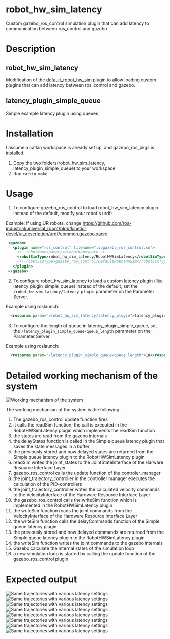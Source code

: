 # robot_hw_sim_latency
Custom gazebo_ros_control simulation plugin that can add latency to communication between ros_control and gazebo

# Description


## robot_hw_sim_latency

Modification of the [default_robot_hw_sim](https://github.com/ros-simulation/gazebo_ros_pkgs/blob/kinetic-devel/gazebo_ros_control/src/default_robot_hw_sim.cpp) plugin to allow loading custom plugins that can add latency between ros_control and gazebo.

## latency_plugin_simple_queue

Simple example latency plugin using queues


# Installation

I assume a catkin workspace is already set up, and gazebo_ros_pkgs is [installed](http://gazebosim.org/tutorials?tut=ros_installing&cat=connect_ros). 

1. Copy the two folders(robot_hw_sim_latency, latency_plugin_simple_queue) to your workspace
2. Run `catkin_make`

# Usage

1. To configure gazebo_ros_control to load robot_hw_sim_latency plugin instead of the default, modify your robot's urdf:

  Example: If using UR robots, change https://github.com/ros-industrial/universal_robot/blob/kinetic-devel/ur_description/urdf/common.gazebo.xacro

 ```xml
  <gazebo>
    <plugin name="ros_control" filename="libgazebo_ros_control.so">
      <!--robotNamespace>/</robotNamespace-->
      <robotSimType>robot_hw_sim_latency/RobotHWSimLatency</robotSimType>
      <!--robotSimType>gazebo_ros_control/DefaultRobotHWSim</robotSimType-->
    </plugin>
  </gazebo>
 ```
 
2. To configure robot_hw_sim_latency to load a custom latency plugin (like latency_plugin_simple_queue) instead of the default, set the `/robot_hw_sim_latency/latency_plugin` parameter on the Parameter Server.

  Example using roslaunch:

 ```xml
   <rosparam param="/robot_hw_sim_latency/latency_plugin">latency_plugin_simple_queue/SimpleQueueLatencyPlugin</rosparam>
 ```

3. To configure the length of queue in latency_plugin_simple_queue, set the `/latency_plugin_simple_queue/queue_length` parameter on the Parameter Server.

  Example using roslaunch:

 ```xml
   <rosparam param="/latency_plugin_simple_queue/queue_length">10</rosparam>
 ```

# Detailed working mechanism of the system

![Working mechanism of the system](https://github.com/szgezu/robot_hw_sim_latency/blob/master/system.png "Working mechanism of the system")

The working mechanism of the system is the following:
1. The gazebo_ros_control update function fires
2. it calls the readSim function; the call is executed in the RobotHWSimLatency plugin which implements the readSim function
3. the states are read from the gazebo internals
4. the delayStates function is called in the Simple queue latency plugin that saves the state messages in a buffer
5. the previously stored and now delayed states are returned from the Simple queue latency plugin to the RobotHWSimLatency plugin
6. readSim writes the joint_states to the JointStateInterface of the Harware Resource Interface Layer
7. gazebo_ros_control calls the update function of the controler_manager
8. the joint_trajectory_controller in the controller manager executes the calculation of the PID-controllers
9. the joint_trajectory_controller writes the calculated velocity commands to the VelocityInterface of the Hardware Resource Interface Layer
10. the gazebo_ros_control calls the writeSim function which is implemented in the RobotHWSimLatency plugin
11. the writeSim function reads the joint commands from the VelocityInterface of the Hardware Resource Interface Layer
12. the writeSim function calls the delayCommands function of the Simple queue latency plugin
13. the previously stored and now delayed commands are returned from the Simple queue latency plugin to the RobotHWSimLatency plugin
14. the writeSim function writes the joint commands to the gazebo internals
15. Gazebo calculate the internal states of the simulation loop
16. a new simulation loop is started by calling the update function of the gazebo_ros_control plugin


# Expected output

![Same trajectories with various latency settings](https://github.com/szgezu/robot_hw_sim_latency/blob/master/trajectory2.png "Same trajectories with various latency settings")
![Same trajectories with various latency settings](https://github.com/szgezu/robot_hw_sim_latency/blob/master/trajectory3.png "Same trajectories with various latency settings")
![Same trajectories with various latency settings](https://github.com/szgezu/robot_hw_sim_latency/blob/master/trajectory4.png "Same trajectories with various latency settings")
![Same trajectories with various latency settings](https://github.com/szgezu/robot_hw_sim_latency/blob/master/trajectory5.png "Same trajectories with various latency settings")
![Same trajectories with various latency settings](https://github.com/szgezu/robot_hw_sim_latency/blob/master/trajectory6.png "Same trajectories with various latency settings")
![Same trajectories with various latency settings](https://github.com/szgezu/robot_hw_sim_latency/blob/master/trajectory7.png "Same trajectories with various latency settings")
![Same trajectories with various latency settings](https://github.com/szgezu/robot_hw_sim_latency/blob/master/trajectory8.png "Same trajectories with various latency settings")
![Same trajectories with various latency settings](https://github.com/szgezu/robot_hw_sim_latency/blob/master/trajectory9.png "Same trajectories with various latency settings")



